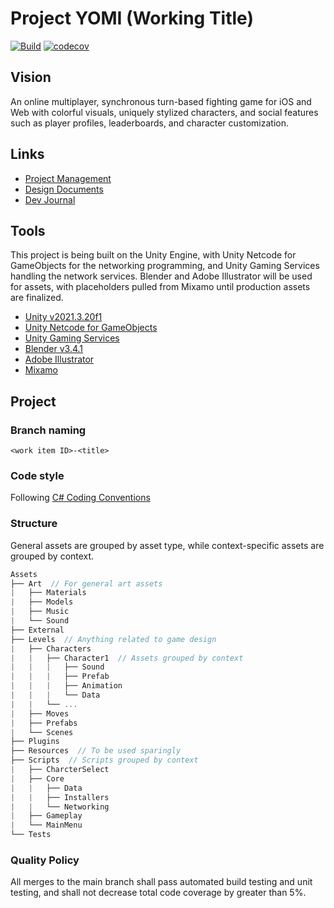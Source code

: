 # Project YOMI (Working Title)

[![Build](https://github.com/cboveda/ProjectYOMI/actions/workflows/main.yml/badge.svg)](https://github.com/cboveda/ProjectYOMI/actions/workflows/main.yml) [![codecov](https://codecov.io/gh/cboveda/ProjectYOMI/branch/main/graph/badge.svg?token=NAMSFMFB5I)](https://codecov.io/gh/cboveda/ProjectYOMI)

## Vision

An online multiplayer, synchronous turn-based fighting game for iOS and Web with colorful visuals, uniquely stylized characters, and social features such as player profiles, leaderboards, and character customization.

## Links

- [Project Management](https://github.com/users/cboveda/projects/3/views/1)
- [Design Documents](https://github.com/cboveda/ProjectYOMI/wiki)
- [Dev Journal](https://dev.to/cboveda/series/22535)

## Tools

This project is being built on the Unity Engine, with Unity Netcode for GameObjects for the networking programming, and Unity Gaming Services handling the network services. Blender and Adobe Illustrator will be used for assets, with placeholders pulled from Mixamo until production assets are finalized.

- [Unity v2021.3.20f1](https://unity.com/)
- [Unity Netcode for GameObjects](https://docs-multiplayer.unity3d.com/netcode/current/about/index.html)
- [Unity Gaming Services](https://unity.com/solutions/gaming-services)
- [Blender v3.4.1](https://www.blender.org/download/)
- [Adobe Illustrator](https://www.adobe.com/creativecloud/products/illustrator.html)
- [Mixamo](https://www.mixamo.com/)

## Project

### Branch naming

`<work item ID>-<title>`

### Code style

Following [C# Coding Conventions](https://learn.microsoft.com/en-us/dotnet/csharp/fundamentals/coding-style/coding-conventions)

### Structure

General assets are grouped by asset type, while context-specific assets are grouped by context.

```C#
Assets
├── Art  // For general art assets
|   ├── Materials
|   ├── Models
|   ├── Music
|   └── Sound
├── External
├── Levels  // Anything related to game design
|   ├── Characters
|   |   ├── Character1  // Assets grouped by context
|   |   |   ├── Sound
|   |   |   ├── Prefab
|   |   |   ├── Animation
|   |   |   └── Data
|   |   └── ...
|   ├── Moves
|   ├── Prefabs
|   └── Scenes
├── Plugins
├── Resources  // To be used sparingly
├── Scripts  // Scripts grouped by context
|   ├── CharcterSelect
|   ├── Core
|   |   ├── Data
|   |   ├── Installers
|   |   └── Networking
|   ├── Gameplay
|   └── MainMenu
└── Tests
```

### Quality Policy

All merges to the main branch shall pass automated build testing and unit testing, and shall not decrease total code coverage by greater than 5%.
